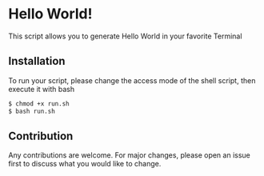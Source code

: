 # Hello World!
This script allows you to generate Hello World in your favorite Terminal

## Installation
To run your script, please change the access mode of the shell script, then execute it with bash

```bash
$ chmod +x run.sh
$ bash run.sh
```
## Contribution
Any contributions are welcome. For major changes, please open an issue first to discuss what you would like to change.
